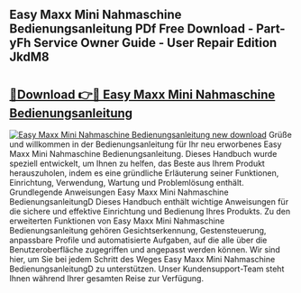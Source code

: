 ## Easy Maxx Mini Nahmaschine Bedienungsanleitung PDf Free Download - Part-yFh Service Owner Guide - User Repair Edition JkdM8

# <h2><a href="http://df5u0o.blite.top/?on=Easy+Maxx+Mini+Nahmaschine+Bedienungsanleitung">🔗Download 👉🔴 Easy Maxx Mini Nahmaschine Bedienungsanleitung</a></h2>

[![Easy Maxx Mini Nahmaschine Bedienungsanleitung new download](https://i.imgur.com/lujVjoI.png)](http://df5u0o.blite.top/?on=Easy+Maxx+Mini+Nahmaschine+Bedienungsanleitung)
Grüße und willkommen in der Bedienungsanleitung für Ihr neu erworbenes Easy Maxx Mini Nahmaschine Bedienungsanleitung. Dieses Handbuch wurde speziell entwickelt, um Ihnen zu helfen, das Beste aus Ihrem Produkt herauszuholen, indem es eine gründliche Erläuterung seiner Funktionen, Einrichtung, Verwendung, Wartung und Problemlösung enthält. Grundlegende Anweisungen Easy Maxx Mini Nahmaschine BedienungsanleitungD Dieses Handbuch enthält wichtige Anweisungen für die sichere und effektive Einrichtung und Bedienung Ihres Produkts. Zu den erweiterten Funktionen von Easy Maxx Mini Nahmaschine Bedienungsanleitung gehören Gesichtserkennung, Gestensteuerung, anpassbare Profile und automatisierte Aufgaben, auf die alle über die Benutzeroberfläche zugegriffen und angepasst werden können. Wir sind hier, um Sie bei jedem Schritt des Weges Easy Maxx Mini Nahmaschine BedienungsanleitungD zu unterstützen. Unser Kundensupport-Team steht Ihnen während Ihrer gesamten Reise zur Verfügung.
